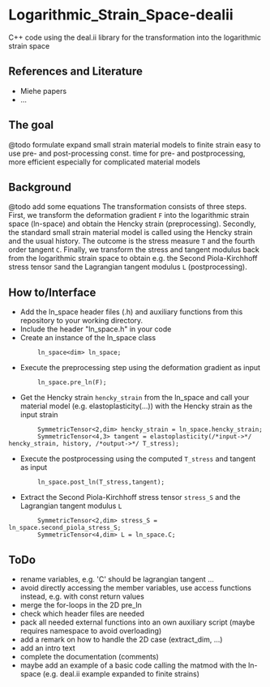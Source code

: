# Logarithmic_Strain_Space-dealii
C++ code using the deal.ii library for the transformation into the logarithmic strain space

## References and Literature
* Miehe papers
* ...

## The goal
@todo formulate
expand small strain  material models to finite strain
easy to use pre- and post-processing
const. time for pre- and postprocessing, more efficient especially for complicated material models

## Background
@todo add some equations
The transformation consists of three steps. First, we transform the deformation gradient `F` into the logarithmic strain space (ln-space) and obtain the Hencky strain (preprocessing). Secondly, the standard small strain material model is called using the Hencky strain and the usual history. The outcome is the stress measure `T` and the fourth order tangent `C`. Finally, we transform the stress and tangent modulus back from the logarithmic strain space to obtain e.g. the Second Piola-Kirchhoff stress tensor `S`and the Lagrangian tangent modulus `L` (postprocessing).

## How to/Interface
* Add the ln_space header files (.h) and auxiliary functions from this repository to your working directory.
* Include the header "ln_space.h" in your code
* Create an instance of the ln_space class
```
    	ln_space<dim> ln_space;
```
* Execute the preprocessing step using the deformation gradient as input
```
    	ln_space.pre_ln(F);
```
* Get the Hencky strain `hencky_strain` from the ln_space and call your material model (e.g. elastoplasticity(...)) with the Hencky strain as the input strain
```
        SymmetricTensor<2,dim> hencky_strain = ln_space.hencky_strain;
        SymmetricTensor<4,3> tangent = elastoplasticity(/*input->*/ hencky_strain, history, /*output->*/ T_stress);
```
* Execute the postprocessing using the computed `T_stress` and tangent as input
```
        ln_space.post_ln(T_stress,tangent);
```
* Extract the Second Piola-Kirchhoff stress tensor `stress_S` and the Lagrangian tangent modulus `L`
```
    	SymmetricTensor<2,dim> stress_S = ln_space.second_piola_stress_S;
    	SymmetricTensor<4,dim> L = ln_space.C;
```

## ToDo
* rename variables, e.g. 'C' should be lagrangian tangent ...
* avoid directly accessing the member variables, use access functions instead, e.g. with const return values
* merge the for-loops in the 2D pre_ln
* check which header files are needed
* pack all needed external functions into an own auxiliary script (maybe requires namespace to avoid overloading)
* add a remark on how to handle the 2D case (extract_dim, ...)
* add an intro text
* complete the documentation (comments)
* maybe add an example of a basic code calling the matmod with the ln-space (e.g. deal.ii example expanded to finite strains)

